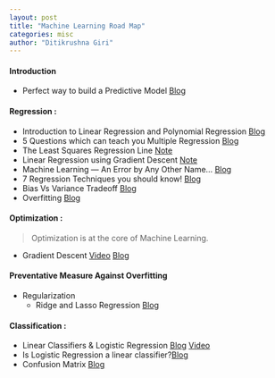 ```yaml
---
layout: post
title: "Machine Learning Road Map"
categories: misc
author: "Ditikrushna Giri"
---
```


#### Introduction 
- Perfect way to build a Predictive Model [Blog](https://www.analyticsvidhya.com/blog/2015/09/perfect-build-predictive-model-10-minutes/)

#### Regression : 
- Introduction to Linear Regression and Polynomial Regression [Blog](https://towardsdatascience.com/introduction-to-linear-regression-and-polynomial-regression-f8adc96f31cb)
- 5 Questions which can teach you Multiple Regression [Blog](https://www.analyticsvidhya.com/blog/2015/10/regression-python-beginners/?utm_source=blog&utm_medium=RideandLassoRegressionarticle)
-  The Least Squares Regression Line [Note](https://saylordotorg.github.io/text_introductory-statistics/s14-04-the-least-squares-regression-l.html)
- Linear Regression using Gradient Descent [Note](https://towardsdatascience.com/linear-regression-using-gradient-descent-97a6c8700931)
-  Machine Learning — An Error by Any Other Name…
 [Blog](https://medium.com/@phuctrt/loss-functions-why-what-where-or-when-189815343d3f) 
- 7 Regression Techniques you should know! [Blog](https://www.analyticsvidhya.com/blog/2015/08/comprehensive-guide-regression/?utm_source=blog&utm_medium=RideandLassoRegressionarticle) 
- Bias Vs Variance Tradeoff [Blog](https://elitedatascience.com/bias-variance-tradeoff)
- Overfitting [Blog](https://elitedatascience.com/overfitting-in-machine-learning)

#### Optimization : 
> Optimization is at the core of Machine Learning. 
- Gradient Descent [Video](https://youtu.be/sDv4f4s2SB8) [Blog](https://tinyurl.com/y85vx839)


#### Preventative Measure Against Overfitting
   -   Regularization
        -   Ridge and Lasso Regression  [Blog](https://www.analyticsvidhya.com/blog/2016/01/ridge-lasso-regression-python-complete-tutorial/)

#### Classification :
 - Linear Classifiers & Logistic Regression [Blog](https://towardsdatascience.com/introduction-to-logistic-regression-66248243c148#:~:text=Logistic%20Regression,on%20the%20concept%20of%20probability.&text=The%20hypothesis%20of%20logistic%20regression,function%20between%200%20and%201%20.) [Video](https://www.youtube.com/watch?v=yIYKR4sgzI8&list=PLblh5JKOoLUKxzEP5HA2d-Li7IJkHfXSe)
 - Is Logistic Regression a linear classifier?[Blog](https://homes.cs.washington.edu/~marcotcr/blog/linear-classifiers/)
 - Confusion Matrix [Blog](https://towardsdatascience.com/understanding-confusion-matrix-a9ad42dcfd62) 
